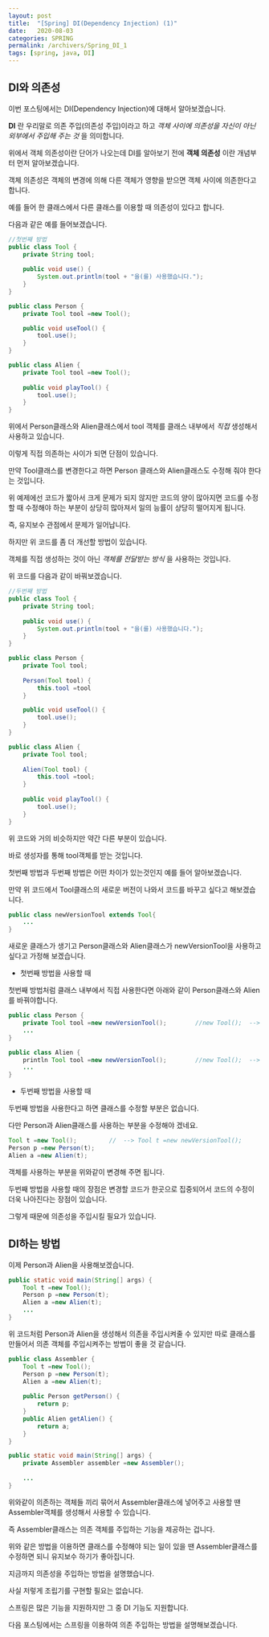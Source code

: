 ```yaml
---
layout: post
title:  "[Spring] DI(Dependency Injection) (1)"
date:   2020-08-03
categories: SPRING
permalink: /archivers/Spring_DI_1
tags: [spring, java, DI]
---
```


## DI와 의존성

이번 포스팅에서는 DI(Dependency Injection)에 대해서 알아보겠습니다.   

**DI** 란 우리말로 의존 주입(의존성 주입)이라고 하고 *객체 사이에 의존성을 자신이 아닌 외부에서 주입해 주는 것* 을 의미합니다.   

위에서 객체 의존성이란 단어가 나오는데 DI를 알아보기 전에 **객체 의존성** 이란 개념부터 먼저 알아보겠습니다.   

객체 의존성은 객체의 변경에 의해 다른 객체가 영향을 받으면 객체 사이에 의존한다고 합니다.   

예를 들어 한 클래스에서 다른 클래스를 이용할 때 의존성이 있다고 합니다.   

다음과 같은 예를 들어보겠습니다.   

~~~java
//첫번째 방법
public class Tool {
	private String tool;
	
	public void use() {
		System.out.println(tool + "을(를) 사용했습니다.");
	}	
}

public class Person {
	private Tool tool =new Tool();

	public void useTool() {
		tool.use();
	}
}

public class Alien {
	private Tool tool =new Tool();
	
	public void playTool() {
		tool.use();
	}
}
~~~   

위에서 Person클래스와 Alien클래스에서 tool 객체를 클래스 내부에서 *직접* 생성해서 사용하고 있습니다.   

이렇게 직접 의존하는 사이가 되면 단점이 있습니다.   

만약 Tool클래스를 변경한다고 하면 Person 클래스와 Alien클래스도 수정해 줘야 한다는 것입니다.   

위 예제에선 코드가 짧아서 크게 문제가 되지 않지만 코드의 양이 많아지면 코드를 수정할 때 수정해야 하는 부분이 
상당히 많아져서 일의 능률이 상당히 떨어지게 됩니다.   

즉, 유지보수 관점에서 문제가 일어납니다.   

하지만 위 코드를 좀 더 개선할 방법이 있습니다.   

객체를 직접 생성하는 것이 아닌 *객체를 전달받는 방식* 을 사용하는 것입니다.   

위 코드를 다음과 같이 바꿔보겠습니다.   

~~~java
//두번째 방법
public class Tool {
	private String tool;
	
	public void use() {
		System.out.println(tool + "을(를) 사용했습니다.");
	}
}

public class Person {
	private Tool tool;
	
	Person(Tool tool) {
		this.tool =tool
	}

	public void useTool() {
		tool.use();
	}
}

public class Alien {
	private Tool tool;
	
	Alien(Tool tool) {
		this.tool =tool;
	}
	
	public void playTool() {
		tool.use();
	}
}
~~~   

위 코드와 거의 비슷하지만 약간 다른 부분이 있습니다.   

바로 생성자를 통해 tool객체를 받는 것입니다.   

첫번째 방법과 두번째 방법은 어떤 차이가 있는것인지 예를 들어 알아보겠습니다.   

만약 위 코드에서 Tool클래스의 새로운 버전이 나와서 코드를 바꾸고 싶다고 해보겠습니다.   

~~~java
public class newVersionTool extends Tool{
	...
}
~~~

새로운 클래스가 생기고 Person클래스와 Alien클래스가 newVersionTool을 사용하고 싶다고 가정해 보겠습니다.   

- 첫번째 방법을 사용할 때   

첫번째 방법처럼 클래스 내부에서 직접 사용한다면 아래와 같이 Person클래스와 Alien를 바꿔야합니다.   

~~~java
public class Person {
	private Tool tool =new newVersionTool();		//new Tool();  --> new newVersionTool();
	...
}

public class Alien {
	println Tool tool =new newVersionTool();		//new Tool();  --> new newVersionTool();
	...
}
~~~

- 두번째 방법을 사용할 때   

두번째 방법을 사용한다고 하면 클래스를 수정할 부분은 없습니다.   

다만 Person과 Alien클래스를 사용하는 부분을 수정해야 겠네요.   

~~~java
Tool t =new Tool();			//	--> Tool t =new newVersionTool();
Person p =new Person(t);
Alien a =new Alien(t);
~~~

객체를 사용하는 부분을 위와같이 변경해 주면 됩니다.   

두번째 방법을 사용할 때의 장점은 변경할 코드가 한곳으로 집중되어서 코드의 수정이 더욱 나아진다는 장점이 있습니다.   

그렇게 때문에 의존성을 주입시킬 필요가 있습니다.   
   

## DI하는 방법

이제 Person과 Alien을 사용해보겠습니다.   

~~~java
public static void main(String[] args) {
	Tool t =new Tool();
	Person p =new Person(t);
	Alien a =new Alien(t);
	...
}
~~~ 

위 코드처럼 Person과 Alien을 생성해서 의존을 주입시켜줄 수 있지만 따로 클래스를 만들어서 의존 객체를 주입시켜주는 방법이
좋을 것 같습니다.   

~~~java
public class Assembler {
	Tool t =new Tool();
	Person p =new Person(t);
	Alien a =new Alien(t);
	
	public Person getPerson() {
		return p;
	}
	public Alien getAlien() {
		return a;
	}
}

public static void main(String[] args) {
	private Assembler assembler =new Assembler();
	
	...
}
~~~ 

위와같이 의존하는 객체들 끼리 묶어서 Assembler클래스에 넣어주고 사용할 땐 Assembler객체를 생성해서 사용할 수 있습니다.   

즉 Assembler클래스는 의존 객체를 주입하는 기능을 제공하는 겁니다.   

위와 같은 방법을 이용하면 클래스를 수정해야 되는 일이 있을 땐 Assembler클래스를 수정하면 되니 유지보수 하기가 좋아집니다.   
   

지금까지 의존성을 주입하는 방법을 설명했습니다.   

사실 저렇게 조립기를 구현할 필요는 없습니다.   

스프링은 많은 기능을 지원하지만 그 중 DI 기능도 지원합니다.   

다음 포스팅에서는 스프링을 이용하여 의존 주입하는 방법을 설명해보겠습니다.   
   
   